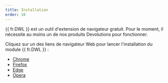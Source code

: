 ```yaml
---
title: Installation
order: 10
---
```


{{ fr.DWL }} est un outil d'extension de navigateur gratuit. Pour le moment, il nécessite au moins un de nos produits Devolutions pour fonctionner.  

Cliquez sur un des liens de navigateur Web pour lancer l'installation du module {{ fr.DWL }} :  

* [Chrome](chrome/)  
* [Firefox](firefox/)  
* [Edge](edge/)  
* [Opera](opera/)  
